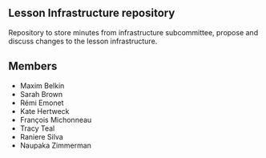 ## Lesson Infrastructure repository

Repository to store minutes from infrastructure subcommittee, propose and discuss changes to the lesson infrastructure.

## Members

* Maxim Belkin
* Sarah Brown
* Rémi Emonet
* Kate Hertweck
* François Michonneau
* Tracy Teal
* Raniere Silva
* Naupaka Zimmerman 
